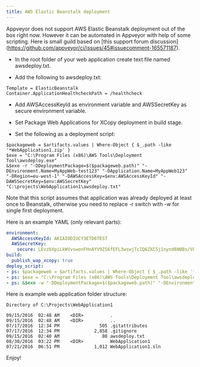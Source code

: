 ```yaml
---
title: AWS Elastic Beanstalk deployment
---
```

Appveyor does not support AWS Elastic Beanstalk deployment out of the box right now. However it can be automated in Appveyor with help of some scripting. Here is small guild based on [this support forum discussion] (<https://github.com/appveyor/ci/issues/45#issuecomment-165571187>).

* In the root folder of your web application create text file named awsdeploy.txt.

* Add the following to awsdeploy.txt:

```text
Template = ElasticBeanstalk
Container.ApplicationHealthcheckPath = /healthcheck
```

* Add AWSAccessKeyId as environment variable and AWSSecretKey as secure environment variable.

* Set Package Web Applications for XCopy deployment in build stage.

* Set the following as a deployment script:

```text
$packageweb = $artifacts.values | Where-Object { $_.path -like '*WebApplication1.zip' }
$exe = "C:\Program Files (x86)\AWS Tools\Deployment Tool\awsdeploy.exe"
&$exe -r "-DDeploymentPackage=$($packageweb.path)" "-DEnvironment.Name=MyAppWeb-test123" "-DApplication.Name=MyAppWeb123" "-DRegion=eu-west-1" "-DAWSAccessKey=$env:AWSAccessKeyId" "-DAWSSecretKey=$env:AWSSecretKey" "C:\projects\WebApplication1\awsdeploy.txt"
```

Note that this script assumes that application was already deployed at least once to Beanstalk, otherwise you need to replace -r switch with -w for single first deployment.

Here is an example YAML (only relevant parts):

```yaml
environment:
  AWSAccessKeyId: AKIAIODIUCY3ETD6TEST
  AWSSecretKey:
    secure: LEvzbXpiLkWVvswonFHnAYV9ZS6fEFL3wswjTcIQ6ZXC5j1nynd6N0Bs/VFtest
build:
  publish_wap_xcopy: true
deploy_script:
- ps: $packageweb = $artifacts.values | Where-Object { $_.path -like '*WebApplication1.zip' }
- ps: $exe = "C:\Program Files (x86)\AWS Tools\Deployment Tool\awsdeploy.exe"
- ps: &$exe -w "-DDeploymentPackage=$($packageweb.path)" "-DEnvironment.Name=MyAppWeb-test123" "-DApplication.Name=MyAppWeb123" "-DRegion=eu-west-1" "-DAWSAccessKey=$env:AWSAccessKeyId" "-DAWSSecretKey=$env:AWSSecretKey" "C:\projects\WebApplication1\awsdeploy.txt"
```

Here is example web application folder structure:

```text
Directory of C:\Projects\WebApplication1

09/15/2016  02:48 AM    <DIR>          .
09/15/2016  02:48 AM    <DIR>          ..
07/17/2016  12:34 PM               505 .gitattributes
07/17/2016  12:34 PM             2,858 .gitignore
09/15/2016  02:40 AM                80 awsdeploy.txt
08/30/2016  03:22 PM    <DIR>          WebApplication1
07/21/2016  06:51 PM             1,012 WebApplication1.sln
```

Enjoy!
